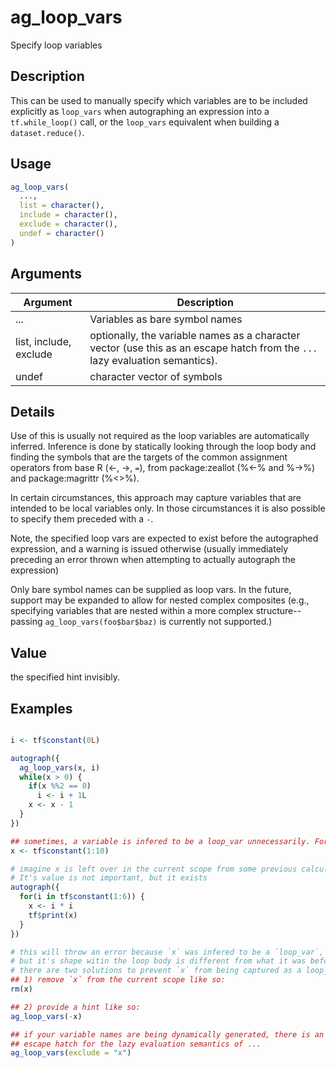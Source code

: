 # ag_loop_vars


Specify loop variables




## Description

This can be used to manually specify which variables are to be included
explicitly as ``loop_vars`` when autographing an expression into a
``tf.while_loop()`` call, or the ``loop_vars`` equivalent when building a
``dataset.reduce()``.





## Usage
```r
ag_loop_vars(
  ...,
  list = character(),
  include = character(),
  exclude = character(),
  undef = character()
)
```




## Arguments


Argument      |Description
------------- |----------------
... | Variables as bare symbol names
list, include, exclude | optionally, the variable names as a character vector (use this as an escape hatch from the ``...`` lazy evaluation semantics).
undef | character vector of symbols




## Details

Use of this is usually not required as the loop variables are automatically
inferred. Inference is done by statically looking through the loop body and
finding the symbols that are the targets of the common assignment operators
from base R (<-, ->, ``=``), from package:zeallot (%<-% and %->%) and
package:magrittr (%<>%).

In certain circumstances, this approach may capture variables that are
intended to be local variables only. In those circumstances it is also
possible to specify them preceded with a ``-``.

Note, the specified loop vars are expected to exist before the autographed
expression, and a warning is issued otherwise (usually immediately preceding
an error thrown when attempting to actually autograph the expression)

Only bare symbol names can be supplied as loop vars. In the future, support
may be expanded to allow for nested complex composites (e.g., specifying
variables that are nested within a more complex structure--passing
``ag_loop_vars(foo$bar$baz)`` is currently not supported.)





## Value

the specified hint invisibly.





## Examples

```r

i <- tf$constant(0L)

autograph({
  ag_loop_vars(x, i)
  while(x > 0) {
    if(x %%2 == 0)
      i <- i + 1L
    x <- x - 1
  }
})

## sometimes, a variable is infered to be a loop_var unnecessarily. For example
x <- tf$constant(1:10)

# imagine x is left over in the current scope from some previous calculations
# It's value is not important, but it exists
autograph({
  for(i in tf$constant(1:6)) {
    x <- i * i
    tf$print(x)
  }
})

# this will throw an error because `x` was infered to be a `loop_var`,
# but it's shape witin the loop body is different from what it was before.
# there are two solutions to prevent `x` from being captured as a loop_var
## 1) remove `x` from the current scope like so:
rm(x)

## 2) provide a hint like so:
ag_loop_vars(-x)

## if your variable names are being dynamically generated, there is an
## escape hatch for the lazy evaluation semantics of ...
ag_loop_vars(exclude = "x")

```




